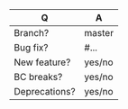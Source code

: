 | Q             | A
| ------------- | ---
| Branch?       | master
| Bug fix?      | #... <!-- #-prefixed issue number(s), if any -->
| New feature?  | yes/no
| BC breaks?    | yes/no
| Deprecations? | yes/no

<!--
Fill in this template according to the PR you're about to submit.
Replace this comment by a description of what your PR is solving.

Please consider the following requirement:
* You MUST never open a PR related to a security issue. Contact Spomky in private at https://gitter.im/Spomky/


* Modification of existing tests should be avoided unless deemed necessary.
* When new features are aded, documentation page(s) and tests should be created.
-->
